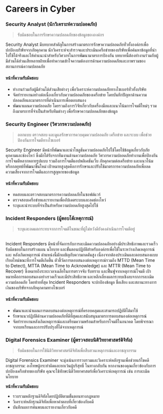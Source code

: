 # Careers in Cyber

###

###

### Security Analyst (นักวิเคราะห์ความปลอดภัย)

> รับผิดชอบในการรักษาความปลอดภัยของข้อมูลขององค์กร

Security Analyst มีบทบาทสำคัญในการสร้างมาตรการรักษาความปลอดภัยทั่วทั้งองค์กรเพื่อปกป้องบริษัทจากภัยคุกคาม นักวิเคราะห์จะสำรวจและประเมินเครือข่ายของบริษัทเพื่อค้นหาข้อมูลที่นำไปใช้ได้จริงและให้คำแนะนำสำหรับวิศวกรในการพัฒนามาตรการป้องกัน บทบาทนี้ต้องทำงานร่วมกับผู้มีส่วนได้ส่วนเสียหลายฝ่ายเพื่อทำความเข้าใจความต้องการด้านความปลอดภัยและภาพรวมของสถานการณ์ความปลอดภัย

#### **หน้าที่ความรับผิดชอบ**

* ทำงานร่วมกับผู้มีส่วนได้ส่วนเสียต่างๆ เพื่อวิเคราะห์ความปลอดภัยทางไซเบอร์ทั่วทั้งบริษัท
* จัดทำรายงานอย่างต่อเนื่องเกี่ยวกับความปลอดภัยของเครือข่าย โดยบันทึกปัญหาด้านความปลอดภัยและมาตรการที่ดำเนินการเพื่อตอบสนอง
* พัฒนาแผนความปลอดภัย โดยรวมถึงการวิจัยเกี่ยวกับเครื่องมือและแนวโน้มการโจมตีใหม่ๆ รวมถึงมาตรการที่จำเป็นสำหรับทีมต่างๆ เพื่อรักษาความปลอดภัยของข้อมูล

### Security Engineer (วิศวกรความปลอดภัย)

> ออกแบบ ตรวจสอบ และดูแลรักษาการควบคุมความปลอดภัย เครือข่าย และระบบ เพื่อช่วยป้องกันการโจมตีทางไซเบอร์

Security Engineer มีหน้าที่พัฒนาและนำโซลูชันความปลอดภัยไปใช้โดยใช้ข้อมูลเกี่ยวกับภัยคุกคามและช่องโหว่ ซึ่งมักได้รับจากทีมงานด้านความปลอดภัย วิศวกรความปลอดภัยทำงานเพื่อป้องกันการโจมตีหลากหลายรูปแบบ รวมถึงการโจมตีแอปพลิเคชันเว็บ ภัยคุกคามต่อเครือข่าย และแนวโน้มหรือกลยุทธ์ที่พัฒนาขึ้นใหม่ เป้าหมายสูงสุดคือการรักษาและปรับใช้มาตรการความปลอดภัยเพื่อลดความเสี่ยงจากการโจมตีและการสูญหายของข้อมูล

#### **หน้าที่ความรับผิดชอบ**

* ทดสอบและตรวจสอบมาตรการความปลอดภัยในซอฟต์แวร์
* ตรวจสอบเครือข่ายและรายงานเพื่ออัปเดตระบบและลดช่องโหว่
* ระบุและนำระบบที่จำเป็นสำหรับความปลอดภัยสูงสุดไปใช้

### &#x20;**Incident Responders (**&#xE1C;ู้ตอบโต้เหตุการณ&#xE4C;**)**

> ระบุและลดผลกระทบจากการโจมตีในขณะที่ผู้ไม่หวังดียังคงดำเนินการโจมตีอยู่

\
Incident Responders มีหน้าที่จัดการกับการละเมิดความปลอดภัยอย่างมีประสิทธิภาพและรวดเร็ว รับผิดชอบในการสร้างแผน นโยบาย และขั้นตอนปฏิบัติสำหรับองค์กรเพื่อใช้ในระหว่างเกิดเหตุการณ์และ หลังเกิดเหตุการณ์ ตำแหน่งนี้มักเผชิญกับความกดดันสูง เนื่องจากต้องประเมินและตอบสนองแบบเรียลไทม์ขณะที่การโจมตีเกิดขึ้น ตัวชี้วัดการตอบสนองต่อเหตุการณ์รวมถึง MTTD (Mean Time to Detect), MTTA (Mean Time to Acknowledge) และ MTTR (Mean Time to Recover) ซึ่งหมายถึงระยะเวลาเฉลี่ยในการตรวจจับ รับทราบ และฟื้นฟูจากเหตุการณ์โจมตี เป้าหมายคือการตอบสนองอย่างรวดเร็วและมีประสิทธิภาพ  และหลีกเลี่ยงผลกระทบเชิงลบจากการละเมิดความปลอดภัย โดยท้ายที่สุด Incident Responders จะปกป้องข้อมูล ชื่อเสียง และสถานะทางการเงินของบริษัทจากภัยคุกคามทางไซเบอร์

#### **หน้าที่ความรับผิดชอบ**

* พัฒนาและนำแผนการตอบสนองต่อเหตุการณ์ที่ครอบคลุมและสามารถปฏิบัติได้มาใช้
* รักษาแนวปฏิบัติด้านความปลอดภัยที่ดีที่สุดและสนับสนุนมาตรการตอบสนองต่อเหตุการณ์
* จัดทำรายงานหลังเกิดเหตุการณ์และเตรียมความพร้อมสำหรับการโจมตีในอนาคต โดยพิจารณาจากบทเรียนและการปรับปรุงที่ได้จากเหตุการณ์

### Digital Forensics Examiner (ผู้ตรวจสอบนิติวิทยาศาสตร์ดิจิทัล)

> รับผิดชอบในการใช้นิติวิทยาศาสตร์ดิจิทัลเพื่อสืบสวนเหตุการณ์และอาชญากรรม

Digital Forensics Examiner จะมุ่งเน้นการรวบรวมและวิเคราะห์หลักฐานเพื่อช่วยแก้ไขคดีอาชญากรรม: ลงโทษผู้กระทำผิดและยกเว้นผู้บริสุทธิ์ ในทางกลับกัน หากงานของคุณเกี่ยวข้องกับการปกป้องเครือข่ายของบริษัท คุณจะใช้ทักษะนิติวิทยาศาสตร์เพื่อวิเคราะห์เหตุการณ์ เช่น การละเมิดนโยบาย

**หน้าที่ความรับผิดชอบ**

* รวบรวมหลักฐานดิจิทัลโดยปฏิบัติตามขั้นตอนทางกฎหมาย
* วิเคราะห์หลักฐานดิจิทัลเพื่อหาคำตอบที่เกี่ยวข้องกับคดี
* บันทึกผลการค้นพบและรายงานเกี่ยวกับคดี

